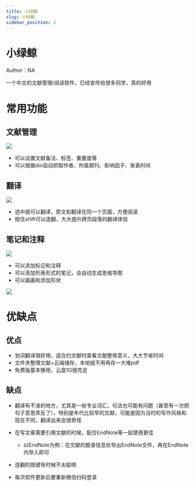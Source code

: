 ```yaml
---
title: 小绿鲸
slug: 小绿鲸
sidebar_position: 2
---
```



# 小绿鲸

Author：NA

一个中文的文献管理/阅读软件，已经宣传给很多同学，真的好用

# 常用功能

## 文献管理

![](/assets/Xn6KbGtYPo3qEdxRXBScMnTPnYf.png)

- 可以设置文献备注、标签、重要度等
- 可以根据doi自动抓取作者、所属期刊、影响因子、发表时间

## 翻译

![](/assets/ZzFYb2sWioxDRJxKN0bcTtmHneh.png)

- 选中就可以翻译，原文和翻译在同一个页面，方便阅读
- 按住shift可以连翻，大大提升跨页段落的翻译体验

## 笔记和注释

![](/assets/HD1pbbDfWoA5J7xJsdac8U5knab.png)

- 可以添加标记和注释
- 可以添加列表形式的笔记，会自动生成思维导图
- 可以画画和添加形状

![](/assets/DOlJbSViGo9UwWxWD3ZcRS85n5d.png)

# 优缺点

## 优点

- 划词翻译很好用，适合扫文献时查看文献整体意义，大大节省时间
- 文件夹整理文献+云端储存，本地就不用再存一大堆pdf
- 免费版基本够用，云盘1G很充足

## 缺点

- 翻译有不准的地方，尤其是一些专业词汇，句法也可能有问题（甚至有一次把句子意思弄反了），特别是年代比较早的文献，可能是因为当时的写作风格和现在不同，翻译出来会很奇怪
- 在写文章需要引用文献的时候，配合EndNote等一起使用更佳
    - 以EndNote为例：在文献的题录信息处导出EndNote文件，再在EndNote内导入即可

- 连翻的按键有时候不太聪明
- 每次软件更新后要重新微信扫码登录

